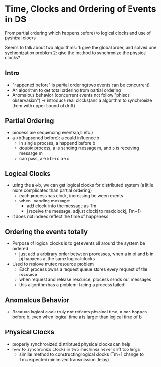 # Time, Clocks and Ordering of Events in DS
From partial ordering(which happens before) to logical clocks
and use of pyshical clocks

Seems to talk about two algorithms:
1: give the global order, and solved one sychronization problem
2: give the method to synchronize the physical clocks? 


## Intro
* "happened before" is partial ordering(two events can be concurrent)
* An algorithm to get total ordering from partial ordering
* Anomalous behavior (concurrent events not follow "phiscal observasion") -> introduce real clocks(and a algorithm to synchronize them with upper bound of drift)

## Partial Ordering
* process are sequencing events(a,b etc.) 
* a->b(happened before): a could influence b 
    * in single process, a happend before b 
    * double process, a is sending  message m, and b is receiving message m 
    * can pass, a->b b->c a->c

## Logical Clocks
* using the a->b, we can get logical clocks for distributed system (a litlle more complicated than partial ordering)
    * each process has clock, increasing between events 
    * when i sending message: 
        * add clocki into the message as Tm
        * j receive the message, adjust clockj to max(clockj, Tm+1)
* it does not indeed reflect the time of happeness     

## Ordering the events totally
* Purpose of logical clocks is to get events all around the system be ordered
    * just add a arbitrary order between processes, when a in pi and b in pj happens at the same logical clocks
* Used to reslove mutex resource problem
    * Each process owns a request queue stores every request of the resource
    * when request and release resource, process sends out messages
    * this algorithm has a problem: facing a process failed! 

## Anomalous Behavior
* Because logical clock truly not reflects physical time, a can happen before b, even when logical time a is larger than logical time of b

## Physical Clocks
* properly synchronized distribtued physical clocks can help 
* how to synchronize clocks in two machines never drift too large
    * similar method to constructing logical clocks (Tm+1 change to Tm+expected minimized transmission delay)
     